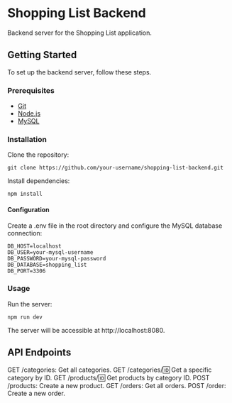 # Shopping List Backend

Backend server for the Shopping List application.

## Getting Started

To set up the backend server, follow these steps.

### Prerequisites

- [Git](https://git-scm.com/)
- [Node.js](https://nodejs.org/)
- [MySQL](https://www.mysql.com/)

### Installation

Clone the repository:

```
git clone https://github.com/your-username/shopping-list-backend.git
```

Install dependencies:

```
npm install
```
#### Configuration
Create a .env file in the root directory and configure the MySQL database connection:

```
DB_HOST=localhost
DB_USER=your-mysql-username
DB_PASSWORD=your-mysql-password
DB_DATABASE=shopping_list
DB_PORT=3306
```

### Usage
Run the server:

```
npm run dev
```

The server will be accessible at http://localhost:8080.

## API Endpoints
GET /categories: Get all categories.
GET /categories/:id: Get a specific category by ID.
GET /products/:id: Get products by category ID.
POST /products: Create a new product.
GET /orders: Get all orders.
POST /order: Create a new order.
